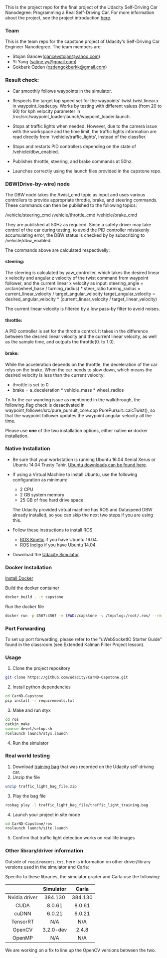This is the project repo for the final project of the Udacity Self-Driving Car Nanodegree: Programming a Real Self-Driving Car. For more information about the project, see the project introduction [here](https://classroom.udacity.com/nanodegrees/nd013/parts/6047fe34-d93c-4f50-8336-b70ef10cb4b2/modules/e1a23b06-329a-4684-a717-ad476f0d8dff/lessons/462c933d-9f24-42d3-8bdc-a08a5fc866e4/concepts/5ab4b122-83e6-436d-850f-9f4d26627fd9).

### Team

This is the  team repo for the capstone project of Udacity's Self-Driving Car Engineer Nanodegree. The team members are:
* Stojan Gancev(gancevstojan@yahoo.com)
* Yi Yang (satine.yy@gmail.com)
* Gokberk Ozden (ozdengokberkk@gmail.com)

### Result check:
- Car smoothly follows waypoints in the simulator. 

- Respects the target top speed set for the waypoints' twist.twist.linear.x in waypoint_loader.py. Works by testing with different values (from 20 to 60) for kph velocity parameter in /ros/src/waypoint_loader/launch/waypoint_loader.launch.

- Stops at traffic lights when needed. However, due to the camera issue with the workspace and the time limit, the traffic lights information are read directly from  '/vehicle/traffic_lights', instead of the classfier.

- Stops and restarts PID controllers depending on the state of /vehicle/dbw_enabled.

- Publishes throttle, steering, and brake commands at 50hz.

- Launches correctly using the launch files provided in the capstone repo.

### DBW(Drive-by-wire) node

The DBW node takes the /twist_cmd topic as input and uses various controllers to provide appropriate throttle, brake, and steering commands. These commands can then be published to the following topics:

/vehicle/steering_cmd
/vehicle/throttle_cmd
/vehicle/brake_cmd

They are published at 50Hz as required. Since a safety driver may take control of the car during testing, to avoid the PID controller mistakenly accumulating error, the DBW status is checked by by subscribing to /vehicle/dbw_enabled.

The commands above are calculated respectivelly:
#### steering:
The steering is calculated by yaw_controller, which takes the desired linear x velocity and angular z velocity of the twist command from waypoint follower, and the current linear x velocity as input:
steering_angle = arctan(wheel_base / turning_radius) * steer_ratio
turning_radius = current_linear_velocity / target_angular_velocity
target_angular_velocity = desired_angular_velocity * (current_linear_velocity / target_linear_velocity)

The current linear velocity is filtered by a low pass-by filter to avoid noises.

#### throttle:
A PID controller is set for the throttle control. It takes in the difference between the desired linear velocity and the current linear velocity, as well as the sample time, and outputs the throttle(0. to 1.0).

#### brake:
While the acceleration depends on the throttle, the deceleration of the car relys on the brake. When the car needs to slow down, which means the desired velocity is less than the current velocity:
- throttle is set to 0
- brake = a_deceleration * vehicle_mass * wheel_radios

To fix the car wanding issue as mentioned in the walkthrough, the following_flag check is desactivated in waypoint_follower/src/pure_pursuit_core.cpp PurePursuit::calcTwist(), so that the waypoint follower updates the waypoint angular velocity all the time.



Please use **one** of the two installation options, either native **or** docker installation.

### Native Installation

* Be sure that your workstation is running Ubuntu 16.04 Xenial Xerus or Ubuntu 14.04 Trusty Tahir. [Ubuntu downloads can be found here](https://www.ubuntu.com/download/desktop).
* If using a Virtual Machine to install Ubuntu, use the following configuration as minimum:
  * 2 CPU
  * 2 GB system memory
  * 25 GB of free hard drive space

  The Udacity provided virtual machine has ROS and Dataspeed DBW already installed, so you can skip the next two steps if you are using this.

* Follow these instructions to install ROS
  * [ROS Kinetic](http://wiki.ros.org/kinetic/Installation/Ubuntu) if you have Ubuntu 16.04.
  * [ROS Indigo](http://wiki.ros.org/indigo/Installation/Ubuntu) if you have Ubuntu 14.04.
* Download the [Udacity Simulator](https://github.com/udacity/CarND-Capstone/releases).

### Docker Installation
[Install Docker](https://docs.docker.com/engine/installation/)

Build the docker container
```bash
docker build . -t capstone
```

Run the docker file
```bash
docker run -p 4567:4567 -v $PWD:/capstone -v /tmp/log:/root/.ros/ --rm -it capstone
```

### Port Forwarding
To set up port forwarding, please refer to the "uWebSocketIO Starter Guide" found in the classroom (see Extended Kalman Filter Project lesson).

### Usage

1. Clone the project repository
```bash
git clone https://github.com/udacity/CarND-Capstone.git
```

2. Install python dependencies
```bash
cd CarND-Capstone
pip install -r requirements.txt
```
3. Make and run styx
```bash
cd ros
catkin_make
source devel/setup.sh
roslaunch launch/styx.launch
```
4. Run the simulator

### Real world testing
1. Download [training bag](https://s3-us-west-1.amazonaws.com/udacity-selfdrivingcar/traffic_light_bag_file.zip) that was recorded on the Udacity self-driving car.
2. Unzip the file
```bash
unzip traffic_light_bag_file.zip
```
3. Play the bag file
```bash
rosbag play -l traffic_light_bag_file/traffic_light_training.bag
```
4. Launch your project in site mode
```bash
cd CarND-Capstone/ros
roslaunch launch/site.launch
```
5. Confirm that traffic light detection works on real life images

### Other library/driver information
Outside of `requirements.txt`, here is information on other driver/library versions used in the simulator and Carla:

Specific to these libraries, the simulator grader and Carla use the following:

|        | Simulator | Carla  |
| :-----------: |:-------------:| :-----:|
| Nvidia driver | 384.130 | 384.130 |
| CUDA | 8.0.61 | 8.0.61 |
| cuDNN | 6.0.21 | 6.0.21 |
| TensorRT | N/A | N/A |
| OpenCV | 3.2.0-dev | 2.4.8 |
| OpenMP | N/A | N/A |

We are working on a fix to line up the OpenCV versions between the two.
